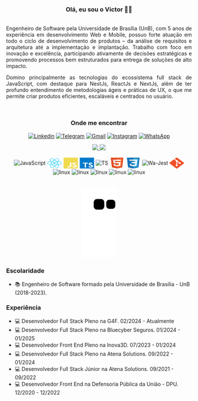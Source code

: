

<div  align="center">
  
### Olá, eu sou o Victor 👋🏿 
</div>

</br>
<div style="text-align: justify">
Engenheiro de Software pela Universidade de Brasília (UnB), com 5 anos de experiência em desenvolvimento Web e Mobile, possuo forte atuação em todo o ciclo de desenvolvimento de produtos – da análise de requisitos e arquitetura até a implementação e implantação. Trabalho com foco em inovação e excelência, participando ativamente de decisões estratégicas e promovendo processos bem estruturados para entrega de soluções de alto impacto.

Domino principalmente as tecnologias do ecossistema full stack de JavaScript, com destaque para NestJs, ReactJs e NextJs, além de ter profundo entendimento de metodologias ágeis e práticas de UX, o que me permite criar produtos eficientes, escaláveis e centrados no usuário.

  </div>
</br>

<div  align="center">
  
### Onde me encontrar 
[![Linkedin](https://img.shields.io/badge/LinkedIn-0077B5?style=for-the-badge&logo=linkedin&logoColor=white)](https://www.linkedin.com/in/victorsamuelengenharia/)
[![Telegram](https://img.shields.io/badge/Telegram-2CA5E0?style=for-the-badge&logo=telegram&logoColor=white)](https://t.me/victordsantoss)
[![Gmail](https://img.shields.io/badge/Gmail-D14836?style=for-the-badge&logo=gmail&logoColor=white)](mailto:victor.samuelsantoss@gmail.com)
[![Instagram](https://img.shields.io/badge/Instagram-E4405F?style=for-the-badge&logo=instagram&logoColor=white)](https://www.instagram.com/victordsantoss/)
[![WhatsApp](https://img.shields.io/badge/WhatsApp-25D366?style=for-the-badge&logo=whatsapp&logoColor=white)](https://api.whatsapp.com/send?phone=5561985018286&text=Ol%C3%A1%2C%20Victor.%20Te%20encontrei%20pelo%20GitHub%20e%20gostaria%20de%20falar%20com%20voc%C3%AA.%20)
</div>

<div  align="center">
  <a href="https://github.com/victordsantoss">
    <img height="150em" src="https://github-readme-stats.vercel.app/api?username=victordsantoss&count_private=true&include_all_commits=true&show_icons=true&theme=dracula&hide_border=false&show_owner=true"/>
    <img height="150em" src="https://github-readme-stats.vercel.app/api/top-langs/?username=victordsantoss&theme=dracula&hide_border=false&&layout=compact"/>
  </a>
</div>

<div align="center" valign="top"><br>
  <img align="center" alt="JavaScript" height="30" width="40" src="https://cdn.jsdelivr.net/gh/devicons/devicon/icons/nodejs/nodejs-original.svg">
  <img align="center" alt="React" height="30" width="40" src="https://raw.githubusercontent.com/devicons/devicon/master/icons/react/react-original.svg">
  <img align="center" alt="Js" height="30" width="40" src="https://raw.githubusercontent.com/devicons/devicon/master/icons/javascript/javascript-plain.svg">
  <img align="center" alt="TS" height="30" width="40" src="https://raw.githubusercontent.com/devicons/devicon/master/icons/typescript/typescript-plain.svg">
 <img align="center" alt="TS" height="30" width="40" src="https://cdn.jsdelivr.net/gh/devicons/devicon/icons/cplusplus/cplusplus-original.svg" />
  <img align="center" alt="HTML" height="30" width="40" src="https://raw.githubusercontent.com/devicons/devicon/master/icons/html5/html5-original.svg">
  <img align="center" alt="CSS" height="30" width="40" src="https://raw.githubusercontent.com/devicons/devicon/master/icons/css3/css3-original.svg">
  <img align="center" alt="Wa-Jest" height="30" width="40" src="https://cdn.jsdelivr.net/gh/devicons/devicon/icons/jest/jest-plain.svg">
  <img align="center" alt="git" height="30" width="40" src="https://raw.githubusercontent.com/devicons/devicon/master/icons/git/git-original.svg">
  <img align="center" alt="linux" height="30" width="40" src="https://cdn.jsdelivr.net/gh/devicons/devicon/icons/mysql/mysql-original.svg">
  <img align="center" alt="linux" height="30" width="40" src="https://cdn.jsdelivr.net/gh/devicons/devicon/icons/firebase/firebase-plain.svg">
  <img align="center" alt="linux" height="30" width="40" src="https://cdn.jsdelivr.net/gh/devicons/devicon/icons/docker/docker-original.svg" />
  <img align="center" alt="linux" height="30" width="40" src="https://cdn.jsdelivr.net/gh/devicons/devicon/icons/bootstrap/bootstrap-original.svg" />
  <img align="center" alt="linux" height="30" width="40" src="https://cdn.jsdelivr.net/gh/devicons/devicon/icons/mongodb/mongodb-original.svg" />
</div><br>

<div align="center">
  
  ![Snake animation](https://github.com/victordsantoss/victordsantoss/blob/output/github-contribution-grid-snake.svg)
</div>

### Escolaridade 
- :books: Engenheiro de Software formado pela Universidade de Brasília - UnB (2018-2023).

### Experiência
- :computer: Desenvolvedor Full Stack Pleno na G4F. 02/2024 - Atualmente
- :computer: Desenvolvedor Full Stack Pleno na Bluecyber Seguros. 01/2024 - 01/2025
- :computer: Desenvolvedor Front End Pleno na Inova3D. 07/2023 - 01/2024
- :computer: Desenvolvedor Full Stack Pleno na Atena Solutions. 09/2022 - 01/2024
- :computer: Desenvolvedor Full Stack Júnior na Atena Solutions. 09/2021 - 09/2022
- :computer: Desenvolvedor Front End na Defensoria Pública da União - DPU. 12/2020 - 12/2022
